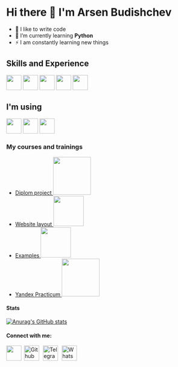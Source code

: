 # Hi there 👋 I'm Arsen Budishchev

- 💪 I like to write code 
- 🌱 I’m currently learning **Python**
- ⚡ I am constantly learning new things

## Skills and Experience
[<image width="40px" src="logo/python-svgrepo-com.svg"/>](https://www.python.org)
[<image width="40px" src="logo/postgresql-svgrepo-com.svg"/>](https://www.postgresql.org)
[<image width="40px" src="logo/git.svg"/>](https://git-scm.com/)
[<image width="40px" src="logo/html-5-logo-svgrepo-com.svg"/>](https://www.w3.org/html/)
[<image width="40px" src="logo/css-3-svgrepo-com.svg"/>](https://www.w3schools.com/css/)

## I'm using
[<image width="40px" src="logo/pycharm_01.svg"/>](https://www.jetbrains.com/ru-ru/pycharm/)
[<image width="40px" src="logo/vscode.svg"/>](https://code.visualstudio.com/)
[<image width="40px" src="logo/jupyter.svg"/>](https://jupyter.org/)

### My courses and trainings 
- [Diplom project <image width="100" src="logo/Netology_logo.svg"/>](https://github.com/steelykt/VKinder)
- [Website layout <image width="80" src="logo/codepen-official.svg"/>](https://codepen.io/steelykt)
- [Examples <image width="80" src="logo/replit-seeklogo.com.svg"/>](https://replit.com/@steelykt)
- [Yandex Practicum <image width="100" src="logo/Practicum.svg"/>](https://practicum.yandex.ru/)

#### Stats
[![Anurag's GitHub stats](https://github-readme-stats.vercel.app/api?username=steelykt)](https://github.com/anuraghazra/github-readme-stats)

#### Connect with me:
<a href="mailto:a.budishchev@mail.ru"><image src="logo/Mail_31108.png" width="40"/></a>
[<image alt="Github" width="40" hspace="3" src="logo/github-142-svgrepo-com.svg"/>](https://github.com/steelykt)
[<image alt="Telegram" width="40" hspace="3" src="logo/telegram.svg"/>](https://t.me/ArsenBud)
[<image alt="WhatsApp" width="40" hspace="3" src="logo/WhatsApp_logo-color-vertical.svg"/>](https://api.whatsapp.com/send?phone=79248608666)

